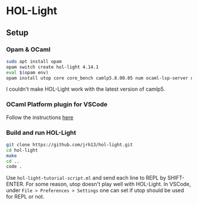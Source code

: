 # HOL-Light

## Setup

### Opam & OCaml

```bash
sudo apt install opam
opam switch create hol-light 4.14.1
eval $(opam env)
opam install utop core core_bench camlp5.8.00.05 num ocaml-lsp-server ocamlformat
```
I couldn't make HOL-Light work with the latest version of camlp5.

### OCaml Platform plugin for VSCode
Follow the instructions [here](https://marketplace.visualstudio.com/items?itemName=ocamllabs.ocaml-platform)

### Build and run HOL-Light

```bash
git clone https://github.com/jrh13/hol-light.git
cd hol-light
make
cd ..
code .
```

Use `hol-light-tutorial-script.ml` and send each line to REPL by SHIFT-ENTER. For some reason, utop doesn't play well with HOL-Light. In VSCode, under `File > Preferences > Settings` one can set if utop should be used for REPL or not.
